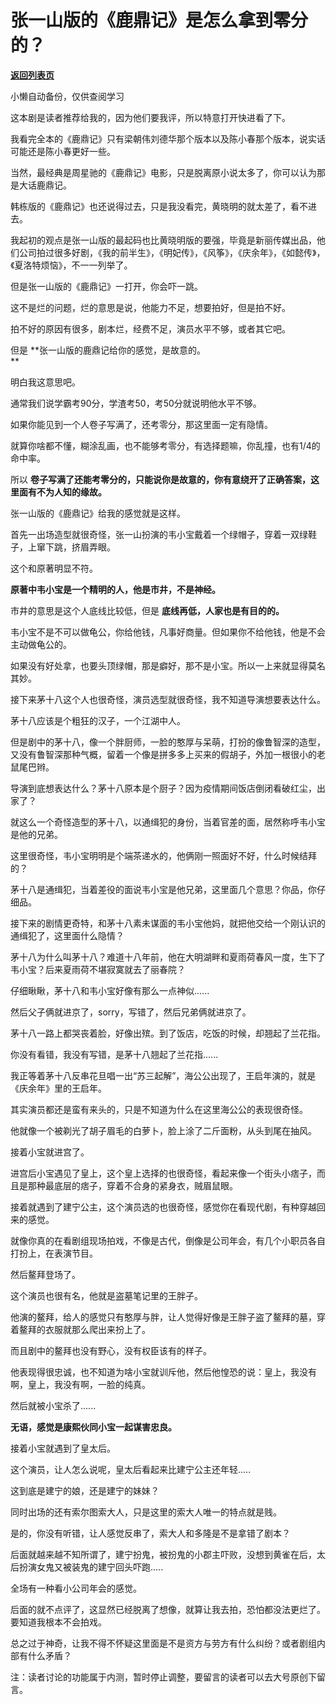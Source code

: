 # 张一山版的《鹿鼎记》是怎么拿到零分的？

[**返回列表页**](/gzh/记忆承载3)

小懒自动备份，仅供查阅学习

这本剧是读者推荐给我的，因为他们要我评，所以特意打开快进看了下。  

  

我看完全本的《鹿鼎记》只有梁朝伟刘德华那个版本以及陈小春那个版本，说实话可能还是陈小春更好一些。  

  

当然，最经典是周星驰的《鹿鼎记》电影，只是脱离原小说太多了，你可以认为那是大话鹿鼎记。  

  

韩栋版的《鹿鼎记》也还说得过去，只是我没看完，黄晓明的就太差了，看不进去。

  

我起初的观点是张一山版的最起码也比黄晓明版的要强，毕竟是新丽传媒出品，他们公司拍过很多好剧，《我的前半生》，《明妃传》，《风筝》，《庆余年》，《如懿传》，《夏洛特烦恼》，不一一列举了。

  

但是张一山版的《鹿鼎记》一打开，你会吓一跳。  

  

这不是烂的问题，烂的意思是说，他能力不足，想要拍好，但是拍不好。  

  

拍不好的原因有很多，剧本烂，经费不足，演员水平不够，或者其它吧。

  

但是 **张一山版的鹿鼎记给你的感觉，是故意的。  
**

  

明白我这意思吧。

  

通常我们说学霸考90分，学渣考50，考50分就说明他水平不够。

  

如果你能见到一个人卷子写满了，还考零分，那这里面一定有隐情。  

  

就算你啥都不懂，糊涂乱画，也不能够考零分，有选择题嘛，你乱撞，也有1/4的命中率。

  

所以 **卷子写满了还能考零分的，只能说你是故意的，你有意绕开了正确答案，这里面有不为人知的缘故。**  

  

张一山版的《鹿鼎记》给我的感觉就是这样。

  

首先一出场造型就很奇怪，张一山扮演的韦小宝戴着一个绿帽子，穿着一双绿鞋子，上窜下跳，挤眉弄眼。  

  

这个和原著明显不符。  

  

 **原著中韦小宝是一个精明的人，他是市井，不是神经。**

  

市井的意思是这个人底线比较低，但是 **底线再低，人家也是有目的的。**  

  

韦小宝不是不可以做龟公，你给他钱，凡事好商量。但如果你不给他钱，他是不会主动做龟公的。  

  

如果没有好处拿，也要头顶绿帽，那是癖好，那不是小宝。所以一上来就显得莫名其妙。  

  

接下来茅十八这个人也很奇怪，演员选型就很奇怪，我不知道导演想要表达什么。  

  

茅十八应该是个粗狂的汉子，一个江湖中人。

  

但是剧中的茅十八，像一个胖厨师，一脸的憨厚与呆萌，打扮的像鲁智深的造型，又没有鲁智深那种气概，留着一个像是拼多多上买来的假胡子，外加一根很小的老鼠尾巴辫。

  

导演到底想表达什么？茅十八原本是个厨子？因为疫情期间饭店倒闭看破红尘，出家了？  

  

就这么一个奇怪造型的茅十八，以通缉犯的身份，当着官差的面，居然称呼韦小宝是他的兄弟。

  

这里很奇怪，韦小宝明明是个端茶递水的，他俩刚一照面好不好，什么时候结拜的？

  

茅十八是通缉犯，当着差役的面说韦小宝是他兄弟，这里面几个意思？你品，你仔细品。  

  

接下来的剧情更奇特，和茅十八素未谋面的韦小宝他妈，就把他交给一个刚认识的通缉犯了，这里面什么隐情？

  

茅十八为什么叫茅十八？难道十八年前，他在大明湖畔和夏雨荷春风一度，生下了韦小宝？后来夏雨荷不堪寂寞就去了丽春院？

  

仔细瞅瞅，茅十八和韦小宝好像有那么一点神似......  

  

然后父子俩就进京了，sorry，写错了，然后兄弟俩就进京了。  

  

茅十八一路上都哭丧着脸，好像出殡。到了饭店，吃饭的时候，却翘起了兰花指。  

  

你没有看错，我没有写错，是茅十八翘起了兰花指......  

  

我正等着茅十八反串花旦唱一出“苏三起解”，海公公出现了，王启年演的，就是《庆余年》里的王启年。

  

其实演员都还是蛮有来头的，只是不知道为什么在这里海公公的表现很奇怪。  

  

他就像一个被剃光了胡子眉毛的白萝卜，脸上涂了二斤面粉，从头到尾在抽风。  

  

接着小宝就进宫了。  

  

进宫后小宝遇见了皇上，这个皇上选择的也很奇怪，看起来像一个街头小痞子，而且是那种最底层的痞子，穿着不合身的紧身衣，贼眉鼠眼。

  

接着就遇到了建宁公主，这个演员选的也很奇怪，感觉你在看现代剧，有种穿越回来的感觉。

  

就像你真的在看剧组现场拍戏，不像是古代，倒像是公司年会，有几个小职员各自打扮上，在表演节目。

  

然后鳌拜登场了。  

  

这个演员也很有名，他就是盗墓笔记里的王胖子。  

  

他演的鳌拜，给人的感觉只有憨厚与胖，让人觉得好像是王胖子盗了鳌拜的墓，穿着鳌拜的衣服就那么爬出来扮上了。

  

而且剧中的鳌拜也没有野心，没有权臣该有的样子。  

  

他表现得很忠诚，也不知道为啥小宝就训斥他，然后他惶恐的说：皇上，我没有啊，皇上，我没有啊，一脸的纯真。

  

然后就被小宝杀了......

  

 **无语，感觉是康熙伙同小宝一起谋害忠良。**

  

接着小宝就遇到了皇太后。  

  

这个演员，让人怎么说呢，皇太后看起来比建宁公主还年轻.....

  

这到底是建宁的娘，还是建宁的妹妹？  

  

同时出场的还有索尔图索大人，只是这里的索大人唯一的特点就是贱。  

  

是的，你没有听错，让人感觉反串了，索大人和多隆是不是拿错了剧本？  

  

后面就越来越不知所谓了，建宁扮鬼，被扮鬼的小郡主吓败，没想到黄雀在后，太后扮演女鬼又被装鬼的建宁回头吓跑.....  

  

全场有一种看小公司年会的感觉。

  

后面的就不点评了，这显然已经脱离了想像，就算让我去拍，恐怕都没法更烂了。要知道我根本不会拍戏。

  

总之过于神奇，让我不得不怀疑这里面是不是资方与劳方有什么纠纷？或者剧组内部有什么矛盾？

  

注：读者讨论的功能属于内测，暂时停止调整，要留言的读者可以去大号原创下留言。

